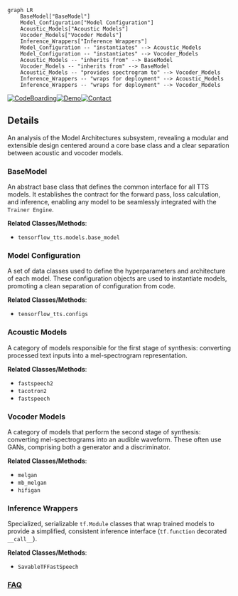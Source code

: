 ```mermaid
graph LR
    BaseModel["BaseModel"]
    Model_Configuration["Model Configuration"]
    Acoustic_Models["Acoustic Models"]
    Vocoder_Models["Vocoder Models"]
    Inference_Wrappers["Inference Wrappers"]
    Model_Configuration -- "instantiates" --> Acoustic_Models
    Model_Configuration -- "instantiates" --> Vocoder_Models
    Acoustic_Models -- "inherits from" --> BaseModel
    Vocoder_Models -- "inherits from" --> BaseModel
    Acoustic_Models -- "provides spectrogram to" --> Vocoder_Models
    Inference_Wrappers -- "wraps for deployment" --> Acoustic_Models
    Inference_Wrappers -- "wraps for deployment" --> Vocoder_Models
```

[![CodeBoarding](https://img.shields.io/badge/Generated%20by-CodeBoarding-9cf?style=flat-square)](https://github.com/CodeBoarding/CodeBoarding)[![Demo](https://img.shields.io/badge/Try%20our-Demo-blue?style=flat-square)](https://www.codeboarding.org/demo)[![Contact](https://img.shields.io/badge/Contact%20us%20-%20contact@codeboarding.org-lightgrey?style=flat-square)](mailto:contact@codeboarding.org)

## Details

An analysis of the Model Architectures subsystem, revealing a modular and extensible design centered around a core base class and a clear separation between acoustic and vocoder models.

### BaseModel
An abstract base class that defines the common interface for all TTS models. It establishes the contract for the forward pass, loss calculation, and inference, enabling any model to be seamlessly integrated with the `Trainer Engine`.


**Related Classes/Methods**:

- `tensorflow_tts.models.base_model`


### Model Configuration
A set of data classes used to define the hyperparameters and architecture of each model. These configuration objects are used to instantiate models, promoting a clean separation of configuration from code.


**Related Classes/Methods**:

- `tensorflow_tts.configs`


### Acoustic Models
A category of models responsible for the first stage of synthesis: converting processed text inputs into a mel-spectrogram representation.


**Related Classes/Methods**:

- `fastspeech2`
- `tacotron2`
- `fastspeech`


### Vocoder Models
A category of models that perform the second stage of synthesis: converting mel-spectrograms into an audible waveform. These often use GANs, comprising both a generator and a discriminator.


**Related Classes/Methods**:

- `melgan`
- `mb_melgan`
- `hifigan`


### Inference Wrappers
Specialized, serializable `tf.Module` classes that wrap trained models to provide a simplified, consistent inference interface (`tf.function` decorated `__call__`).


**Related Classes/Methods**:

- `SavableTFFastSpeech`




### [FAQ](https://github.com/CodeBoarding/GeneratedOnBoardings/tree/main?tab=readme-ov-file#faq)